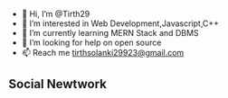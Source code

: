 - 👋 Hi, I’m @Tirth29
- 👀 I’m interested in Web Development,Javascript,C++
- 🌱 I’m currently learning MERN Stack and DBMS
- 💞️ I’m looking for help on open source
- 📫 Reach me tirthsolanki29923@gmail.com 

<h2>Social Newtwork</h2>


<!---
Tirth29/Tirth29 is a ✨ special ✨ repository because its `README.md` (this file) appears on your GitHub profile.
You can click the Preview link to take a look at your changes.
--->
